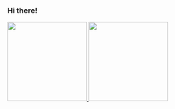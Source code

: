 ### Hi there!

<div display="block">
  <a href="https://github.com/arthurlsb">
  <img height="180em" src="https://github-readme-stats.vercel.app/api?username=arthurlsb&show_icons=true&theme=tokyonight&include_all_commits=true&count_private=true"/>
  <img height="180em" src="https://github-readme-stats.vercel.app/api/top-langs/?username=arthurlsb&layout=compact&langs_count=7&theme=tokyonight"/>
    
</div>

